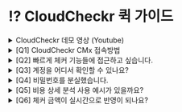 # ⁉️ CloudCheckr 퀵 가이드

<details>

<summary>CloudCheckr 데모 영상 (Youtube) </summary>

스마일샤크에서 제작한 CloudCheckr 가이드 영상을 유튜브에서 확인할 수 있습니다.&#x20;

하단의 링크를 통해 접속 가능합니다.&#x20;

[https://www.youtube.com/watch?v=yVGX0RKvxp4](https://www.youtube.com/watch?v=yVGX0RKvxp4)

<img src="../.gitbook/assets/클라우드체커가이드_썸네일.png" alt="" data-size="original">

</details>

<details>

<summary>[Q1] CloudCheckr CMx 접속방법</summary>

클라우드체커 CMx에 접속하는 방법은 다음과 같습니다.

1. [https://app-au.cloudcheckr.com/](https://app-au.cloudcheckr.com/)로 이동합니다.
2. Au region를 확인 후 로그인합니다.
3.

    <figure><img src="../.gitbook/assets/au.png" alt=""><figcaption></figcaption></figure>

* CloudCheckr 계정은 스마일샤크와 AWS 파트너 계약시 설문조사를 통해 요청한 Email을 ID로 사용하며 계정 발급시 신청하신 CloudCheckr 계정 Email로 비밀번호 설정 안내가 발송 됩니다.

</details>

<details>

<summary>[Q2] 빠르게 체커 기능들에 접근하고 싶습니다.</summary>

왼쪽 탐색 창을 사용하지 않고도 체커에 있는 특정 기능들을 검색해서 찾을 수 있는 방법을 소개합니다.

1. **CloudCheckr** 접속화면 상단 돋보기 옆을 클릭합니다.
2. Search pages 안에 검색할 기능을 입력합니다.

*

    <div align="left"><figure><img src="../.gitbook/assets/image (89).png" alt=""><figcaption><p>빨간색 상자 안 돋보기 옆 클릭</p></figcaption></figure></div>

-

    <figure><img src="../.gitbook/assets/image (8).png" alt=""><figcaption><p>Search pages에서 원하는서비스 입력</p></figcaption></figure>

*

    <figure><img src="../.gitbook/assets/image (1).png" alt=""><figcaption><p>Cost 검색 예시</p></figcaption></figure>



</details>

<details>

<summary>[Q3] 계정을 어디서 확인할 수 있나요?</summary>

계정은 맨 오른쪽 상단에서 확인이 가능합니다.\
다음은 계정 확인하는 방법입니다.

1. 빨간색 상자 안 **Customers** 옵션을 클릭합니다.

*

    <div align="left"><figure><img src="../.gitbook/assets/image (69).png" alt=""><figcaption><p>맨 오른쪽 상단 customers 옵션 클릭</p></figcaption></figure></div>

-

    <figure><img src="../.gitbook/assets/image (20).png" alt=""><figcaption><p>Accounts &#x26; MAVs 항목 확인 가능</p></figcaption></figure>

**Customers** 옵션에서 확인할 수 있는 두가지 항목은 다음과 같습니다.

* **Accounts** → 사용하고 있는 단일 AWS 계정 관리
* **MAVs**→ 사용하고 있는 모든 AWS 계정 통합 관리

**MAVs** 옵션은 여러 계정을 사용하고 있을 때 한눈에 계정을 파악할 수 있는 유용한 옵션입니다. 하지만 단일 계정을 사용하는 경우에는 **Accounts** 에서 단일 계정을 파악할 수 있습니다.

</details>

<details>

<summary>[Q4] 비밀번호를 분실했습니다.</summary>

비밀번호 재설정 하는 방법은 다음과 같습니다.

*

    <figure><img src="../.gitbook/assets/image (93).png" alt=""><figcaption><p>체커 실행 후 로그인 화면에 접속</p></figcaption></figure>

1. **Forgot password**을 클릭합니다.
2. 계정 발급 시 신청한 **CloudCheckr** 계정 **Email**을 입력합니다.
3. 발급된 이메일 메일함에 아래와 같은 메일을 확인할 수 있습니다.
4. 받은 키를 복사해서 입력합니다.
5. 비밀번호를 재 설정 합니다.
6. 비밀번호 변경이 완료되면 **Password Set Successful&#x20;**<mark style="color:green;">**V**</mark>이 나옵니다.

추가적인 클라우드체커 문의사항은 [스마일샤크 테크서포트 센터](https://smilesharkhelp.zendesk.com/hc/ko)를 통해 문의해 주시기 바랍니다.

</details>

<details>

<summary>[Q5] 비용 상세 분석 사용 예시가 있을까요?</summary>

다음은 기간, 리전 및 서비스를 특정해서 선택하고 사용량을 AWS 비용 상세 분석을 통해 확인하는 방법입니다.\
**Cost → AWS Billing → Custom Reporting → Advanced Grouping**으로 접속합니다.

*

    <figure><img src="../.gitbook/assets/image (50).png" alt=""><figcaption><p>Advanced Grouping 접속 화면</p></figcaption></figure>



-

    <figure><img src="../.gitbook/assets/image (55).png" alt=""><figcaption><p>&#x3C;2023년 1월 18일 부터 2023년 2월 1일 서울 리전, EC2 선택 예시></p></figcaption></figure>
- **Group By**
  * **Region, Service, Description** 선택
- 날짜
  * **Start** → 시작 날짜
  * **End** → 마치는 날짜
- **Region**
  * 서울 리전 **Asia Pacific (Seoul)** 선택
  * 기본 선택 시 모든 리전 확인 가능
- **AWS Service**
  * **EC2** 선택
  * 기본 선택 시 모든 서비스 확인 가능
- **Filter**를 클릭합니다.

*

    <figure><img src="../.gitbook/assets/image (18).png" alt=""><figcaption><p>Filter 결과값 예시</p></figcaption></figure>



다음은 Tag를 활용하여 비용 상세 분석을 확인하는 방법입니다.

*

    <figure><img src="../.gitbook/assets/스크린샷 2024-01-18 102619.png" alt=""><figcaption><p>Tag를 Service로 태깅 및 Filter By Tags에서 특정 value를 선택한 예시</p></figcaption></figure>

    **Tag Key:**&#xB85C; 분류하기 위해서는 AWS에서 리소스에 태깅이 돼야 하며 태그가 체커 내에 적용되기까지 2\~3일까지 소요될 수 있습니다.

- **Group By**
  * **Tag Key: service** (AWS 내 태그 key 값이 service로 생성된 경우)
  * **Service** 선택 시 어떤 리소스 사용 중인지 확인 가능
- 날짜
  * **Start** → 시작 날짜
  * **End** → 마치는 날짜
-   **Filter By Tags**

    * 확인하려는 태그의 key와 value를 직접 선택

    **3 옵션 중 하나선택**

    * **Show costs that have ALL these tags** -> 이 태그가 모두 포함된 비용 표시 **(기본값)**
    * **Show costs that have ANY of these tags** -> 다음 태그 중 하나라도 포함된 비용 표시\
      &#xNAN;**(태그의 key와 value를 직접 선택 시 이 옵션 선택)**
    * **Exclude costs that have ANY of these tags** -> 다음 태그 중 하나라도 포함된 비용 제외
- **AWS Service**
  * 확인할 리소스만 선택 (예: EC2에 태깅한 경우 EC2만)
  * 기본 선택 시 모든 서비스 확인 가능
- **Filter**를 클릭합니다.
-

    <figure><img src="../.gitbook/assets/스크린샷 2024-01-18 105459.png" alt=""><figcaption><p>Filter 결과값 예시</p></figcaption></figure>

특정 태그를 검색하는 방법 이외의 나머지 옵션들은 기존 비용 상세 분석 사용방법과 동일합니다.

</details>

<details>

<summary>[Q6] 체커 금액이 실시간으로 반영이 되나요?</summary>



체커에서는 금액을 실시간으로 반영하지 않습니다.

체커에서 확인 가능한 금액은 확인하는 날로부터 2\~3일전 금액까지만 확인이 가능합니다.

AWS 및 클라우드체커에서는 타임존 기준을 UTC로 잡고 있지만, 한국은 UTC보다 +9시간 빠르고 AWS 사용금액은 실시간으로 반영되는 것이 아닌 AWS에서 자체적으로 집계하는 시간인 최소 8시간에서 하루정도 데이터가 쌓이는 시간 그리고 클라우드체커에서 AWS로부터 데이터를 가져와서 반영하는 시간 또한 따로 있기 때문에 2\~3일 전 금액까지 정확하게 확인이 가능합니다.

금액 뿐만 아니라, AWS에서 집계되는 모든 데이터는 체커에서 실시간으로 반영되는 것이 아닌 시간을 두고 적용됩니다.

</details>

